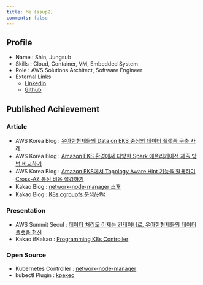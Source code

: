 ```yaml
---
title: Me (ssup2)
comments: false
---
```


## Profile

* Name : Shin, Jungsub
* Skills : Cloud, Container, VM, Embedded System
* Role : AWS Solutions Architect, Software Engineer
* External Links
  * [LinkedIn](https://kr.linkedin.com/in/jungsub-shin-933b82119)
  * [Github](https://github.com/ssup2)

## Published Achievement

### Article

* AWS Korea Blog : [우아한형제들의 Data on EKS 중심의 데이터 플랫폼 구축 사례](https://aws.amazon.com/ko/blogs/tech/woowa-brothers-amazon-data-on-eks-data-platform/)
* AWS Korea Blog : [Amazon EKS 환경에서 다양한 Spark 애플리케이션 제출 방법 비교하기](https://aws.amazon.com/ko/blogs/tech/amazon-eks-spark-submission-comparison/)
* AWS Korea Blog : [Amazon EKS에서 Topology Aware Hint 기능을 활용하여 Cross-AZ 통신 비용 절감하기](https://aws.amazon.com/ko/blogs/tech/amazon-eks-reduce-cross-az-traffic-costs-with-topology-aware-hints/)
* Kakao Blog : [network-node-manager 소개](https://tech.kakao.com/2021/03/03/network-node-manager/) 
* Kakao Blog : [K8s cgroupfs 분석/선택](https://tech.kakao.com/2020/06/29/cgroup-driver/)


### Presentation

* AWS Summit Seoul : [데이터 처리도 이제는 컨테이너로, 우아한형제들의 데이터플랫폼 혁신](https://youtu.be/T2mtIkQ1vbA?si=vIsUxzaSal2F7a6z)
* Kakao ifKakao : [Programming K8s Controller](https://tv.kakao.com/channel/3693125/cliplink/414072325)

### Open Source

* Kubernetes Controller : [network-node-manager](https://github.com/kakao/network-node-manager)
* kubectl Plugin : [kpexec](https://github.com/ssup2/kpexec)